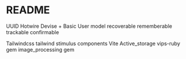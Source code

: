 # README


UUID
Hotwire
Devise + Basic User model
    recoverable
    rememberable
    trackable
    confirmable

Tailwindcss
    tailwind stimulus components
Vite
Active_storage
    vips-ruby gem
    image_processing gem


